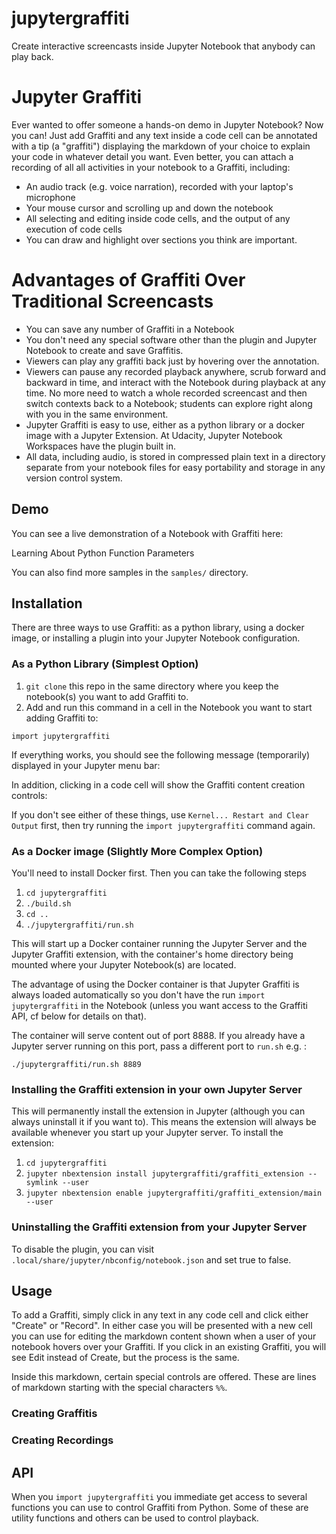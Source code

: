 # jupytergraffiti
Create interactive screencasts inside Jupyter Notebook that anybody can play back.

# Jupyter Graffiti

Ever wanted to offer someone a hands-on demo in Jupyter Notebook? Now
you can! Just add Graffiti and any text inside a code cell can be
annotated with a tip (a "graffiti") displaying the markdown of your
choice to explain your code in whatever detail you want.  Even better, you can
attach a recording of all all activities in your notebook to a
Graffiti, including:

* An audio track (e.g. voice narration), recorded with your laptop's microphone
* Your mouse cursor and scrolling up and down the notebook
* All selecting and editing inside code cells, and the output of any execution of code cells
* You can draw and highlight over sections you think are important.

# Advantages of Graffiti Over Traditional Screencasts

* You can save any number of Graffiti in a Notebook
* You don't need any special software other than the plugin and Jupyter Notebook to create and save Graffitis.
* Viewers can play any graffiti back just by hovering over the annotation.
* Viewers can pause any recorded playback anywhere, scrub forward and backward in time, and interact with the Notebook during
playback at any time. No more need to watch a whole recorded screencast and then switch contexts back to a Notebook; students can explore right along with
you in the same environment.
* Jupyter Graffiti is easy to use, either as a python library or a docker image with a Jupyter Extension.  At Udacity, Jupyter Notebook Workspaces have the plugin built in.
* All data, including audio, is stored in compressed plain text in a directory separate from your notebook files for easy portability and storage in any version control system.

## Demo

You can see a live demonstration of a Notebook with Graffiti here:

Learning About Python Function Parameters

You can also find more samples in the `samples/` directory.

## Installation

There are three ways to use Graffiti: as a python library, using a docker image, or installing a plugin into your Jupyter Notebook configuration. 

### As a Python Library (Simplest Option)

1. `git clone` this repo in the same directory where you keep the notebook(s) you want to add Graffiti to.
1. Add and run this command in a cell in the Notebook you want to start adding Graffiti to: 

```
import jupytergraffiti
```

If everything works, you should see the following message (temporarily) displayed in your Jupyter menu bar:

In addition, clicking in a code cell will show the Graffiti content creation controls:

If you don't see either of these things, use `Kernel... Restart and Clear Output` first, then try running the `import jupytergraffiti` command again.

### As a Docker image (Slightly More Complex Option)

You'll need to install Docker first. Then you can take the following steps
1. `cd jupytergraffiti`
1. `./build.sh`
1. `cd ..`
1. `./jupytergraffiti/run.sh`

This will start up a Docker container running the Jupyter Server and
the Jupyter Graffiti extension, with the container's home directory
being mounted where your Jupyter Notebook(s) are located.

The advantage of using the Docker container is that Jupyter Graffiti
is always loaded automatically so you don't have the run `import
jupytergraffiti` in the Notebook (unless you want access to the
Graffiti API, cf below for details on that).

The container will serve content out of port 8888. If you already have
a Jupyter server running on this port, pass a different port to
`run.sh` e.g. :

`./jupytergraffiti/run.sh 8889`

### Installing the Graffiti extension in your own Jupyter Server

This will permanently install the extension in Jupyter (although you
can always uninstall it if you want to). This means the extension will
always be available whenever you start up your Jupyter server. To
install the extension:

1. `cd jupytergraffiti`
1. `jupyter nbextension install jupytergraffiti/graffiti_extension --symlink --user`
1. `jupyter nbextension enable jupytergraffiti/graffiti_extension/main --user`

### Uninstalling the Graffiti extension from your Jupyter Server

To disable the plugin, you can visit `.local/share/jupyter/nbconfig/notebook.json` and set true to false.

## Usage

To add a Graffiti, simply click in any text in any code cell and click
either "Create" or "Record". In either case you will be presented with
a new cell you can use for editing the markdown content shown when a
user of your notebook hovers over your Graffiti.  If you click in an
existing Graffiti, you will see Edit instead of Create, but the
process is the same.

Inside this markdown, certain special controls are offered. These are lines of markdown starting with the special characters `%%`.



### Creating Graffitis
### Creating Recordings

## API

When you `import jupytergraffiti` you immediate get access to several
functions you can use to control Graffiti from Python. Some of these
are utility functions and others can be used to control playback.
